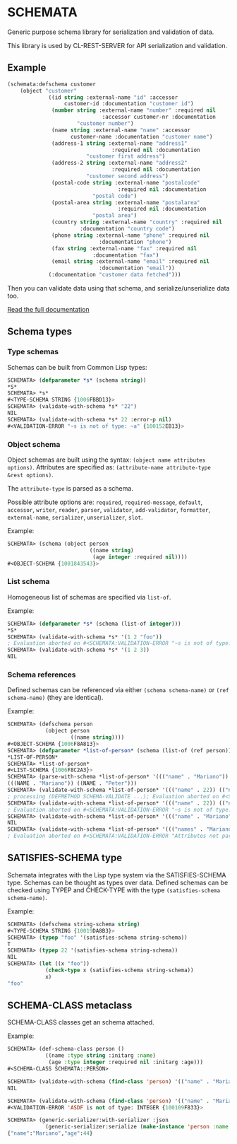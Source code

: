 # SCHEMATA

Generic purpose schema library for serialization and validation of data.

This library is used by CL-REST-SERVER for API serialization and validation.

## Example

```lisp
(schemata:defschema customer
    (object "customer"
             ((id string :external-name "id" :accessor
                  customer-id :documentation "customer id")
              (number string :external-name "number" :required nil
                              :accessor customer-nr :documentation
                      "customer number")
              (name string :external-name "name" :accessor
                    customer-name :documentation "customer name")
              (address-1 string :external-name "address1"
                                 :required nil :documentation
                         "customer first address")
              (address-2 string :external-name "address2"
                                 :required nil :documentation
                         "customer second address")
              (postal-code string :external-name "postalcode"
                                   :required nil :documentation
                           "postal code")
              (postal-area string :external-name "postalarea"
                                   :required nil :documentation
                           "postal area")
              (country string :external-name "country" :required nil 
                       :documentation "country code")
              (phone string :external-name "phone" :required nil
                             :documentation "phone")
              (fax string :external-name "fax" :required nil
                           :documentation "fax")
              (email string :external-name "email" :required nil
                             :documentation "email"))
             (:documentation "customer data fetched")))
```

Then you can validate data using that schema, and serialize/unserialize data too.

[Read the full documentation](https://mmontone.github.io/schemata/ "Full documentation")

## Schema types

### Type schemas

Schemas can be built from Common Lisp types:

```lisp
SCHEMATA> (defparameter *s* (schema string))
*S*
SCHEMATA> *s*
#<TYPE-SCHEMA STRING {1006FBBD13}>
SCHEMATA> (validate-with-schema *s* "22")
NIL
SCHEMATA> (validate-with-schema *s* 22 :error-p nil)
#<VALIDATION-ERROR "~s is not of type: ~a" {100152EB13}>
```

### Object schema

Object schemas are built using the syntax: `(object name attributes options)`.
Attributes are specified as: `(attribute-name attribute-type &rest options)`.

The `attribute-type` is parsed as a schema.

Possible attribute options are: `required`, `required-message`, `default`, `accessor`, `writer`, `reader`, `parser`, `validator`, `add-validator`, `formatter`, `external-name`, `serializer`, `unserializer`, `slot`.

Example:

```lisp
SCHEMATA> (schema (object person
                          ((name string)
                           (age integer :required nil))))
#<OBJECT-SCHEMA {1001843543}>
```

### List schema

Homogeneous list of schemas are specified via `list-of`.

Example:

```lisp
SCHEMATA> (defparameter *s* (schema (list-of integer)))
*S*
SCHEMATA> (validate-with-schema *s* '(1 2 "foo"))
; Evaluation aborted on #<SCHEMATA:VALIDATION-ERROR "~s is not of type: ~a" {1006ECA323}>.
SCHEMATA> (validate-with-schema *s* '(1 2 3))
NIL
```
### Schema references

Defined schemas can be referenced via either `(schema schema-name)` or `(ref schema-name)` (they are identical).

Example:

```lisp
SCHEMATA> (defschema person
            (object person
                    ((name string))))
#<OBJECT-SCHEMA {1006F8A813}>
SCHEMATA> (defparameter *list-of-person* (schema (list-of (ref person))))
*LIST-OF-PERSON*
SCHEMATA> *list-of-person*
#<LIST-SCHEMA {1006F8C2A3}>
SCHEMATA> (parse-with-schema *list-of-person* '((("name" . "Mariano")) (("name" . "Peter"))))
(((NAME . "Mariano")) ((NAME . "Peter")))
SCHEMATA> (validate-with-schema *list-of-person* '((("name" . 22)) (("name" . "Peter"))))
; processing (DEFMETHOD SCHEMA-VALIDATE ...); Evaluation aborted on #<SB-PCL::NO-APPLICABLE-METHOD-ERROR {1008018513}>.
SCHEMATA> (validate-with-schema *list-of-person* '((("name" . 22)) (("name" . "Peter"))))
; Evaluation aborted on #<SCHEMATA:VALIDATION-ERROR "~s is not of type: ~a" {10082EB883}>.
SCHEMATA> (validate-with-schema *list-of-person* '((("name" . "Mariano")) (("name" . "Peter"))))
NIL
SCHEMATA> (validate-with-schema *list-of-person* '((("names" . "Mariano")) (("name" . "Peter"))))
; Evaluation aborted on #<SCHEMATA:VALIDATION-ERROR "Attributes not part of schema: ~a" {1008CD3DD3}>.
```

## SATISFIES-SCHEMA type

Schemata integrates with the Lisp type system via the SATISFIES-SCHEMA type.
Schemas can be thought as types over data.
Defined schemas can be checked using TYPEP and CHECK-TYPE with the type `(satisfies-schema schema-name)`.

Example:

```lisp
SCHEMATA> (defschema string-schema string)
#<TYPE-SCHEMA STRING {10019DA8B3}>
SCHEMATA> (typep "foo" '(satisfies-schema string-schema))
T
SCHEMATA> (typep 22 '(satisfies-schema string-schema))
NIL
SCHEMATA> (let ((x "foo"))
            (check-type x (satisfies-schema string-schema))
            x)
"foo"
```

## SCHEMA-CLASS metaclass

SCHEMA-CLASS classes get an schema attached.

Example:

```lisp
SCHEMATA> (def-schema-class person ()
            ((name :type string :initarg :name)
             (age :type integer :required nil :initarg :age)))
#<SCHEMA-CLASS SCHEMATA::PERSON>

SCHEMATA> (validate-with-schema (find-class 'person) '(("name" . "Mariano") ("age" . 22)))
NIL

SCHEMATA> (validate-with-schema (find-class 'person) '(("name" . "Mariano") ("age" . 'asdf)) :error-p nil)
#<VALIDATION-ERROR 'ASDF is not of type: INTEGER {100109F833}>

SCHEMATA> (generic-serializer:with-serializer :json
            (generic-serializer:serialize (make-instance 'person :name "Mariano" :age 44)))
{"name":"Mariano","age":44}
```
